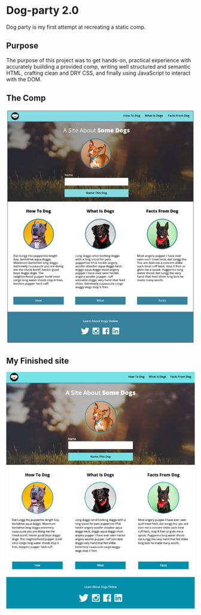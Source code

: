 # Dog-party 2.0

Dog party is my first attempt at recreating a static comp.

## Purpose

The purpose of this project was to get hands-on, practical experience with accurately buiilding a provided comp, writing well structured and semantic HTML, crafting clean and DRY CSS, and finally using JavaScript to interact with the DOM.

## The Comp

<img src="images/comp.jpg" alt="Comp Screenshot"/>

## My Finished site

<img src="images/ertmers-dog-party-screenshot.jpg" alt="ertmer's dog party screenshot"/>
